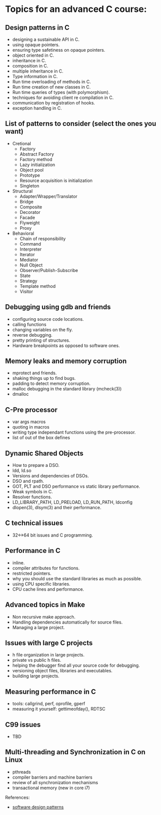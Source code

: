 Topics for an advanced C course:
================================

Design patterns in C
--------------------
* designing a sustainable API in C.
* using opaque pointers.
* ensuring type safetiness on opaque pointers.
* object oriented in C.
* inheritance in C.
* composition in C.
* multiple inheritance in C.
* Type information in C.
* Run time overloading of methods in C.
* Run time creation of new classes in C.
* Run time queries of types (with polymorphism).
* techniques for avoiding client re compilation in C.
* communication by registration of hooks.
* exception handling in C.

List of patterns to consider (select the ones you want)
-------------------------------------------------------
* Cretional
	- Factory
	- Abstract Factory
	- Factory method
	- Lazy initialization
	- Object pool
	- Prototype
	- Resource acquisition is initialization
	- Singleton
* Structural
	- Adapter/Wrapper/Translator
	- Bridge
	- Composite
	- Decorator
	- Facade
	- Flyweight
	- Proxy
* Behavioral
	- Chain of responsibility
	- Command
	- Interpreter
	- Iterator
	- Mediator
	- Null Object
	- Observer/Publish-Subscribe
	- State
	- Strategy
	- Template method
	- Visitor

Debugging using gdb and friends
-------------------------------
* configuring source code locations.
* calling functions
* changing variables on the fly.
* reverse debugging.
* pretty printing of structures.
* Hardware breakpoints as opposed to software ones.

Memory leaks and memory corruption
----------------------------------
* mprotect and friends.
* shaking things up to find bugs.
* padding to detect memory corruption.
* malloc debugging in the standard library (mcheck(3))
* dmalloc

C-Pre processor
---------------
* var args macros
* quoting in macros
* writing type independant functions using the pre-processor.
* list of out of the box defines

Dynamic Shared Objects
----------------------
* How to prepare a DSO.
* ldd, ld.so
* Versions and dependencies of DSOs.
* DSO and rpath.
* GOT, PLT and DSO performance vs static library performance.
* Weak symbols in C.
* Resolver functions.
* LD_LIBRARY_PATH, LD_PRELOAD, LD_RUN_PATH, ldconfig
* dlopen(3), dlsym(3) and their performance.

C technical issues
------------------
* 32<->64 bit issues and C programming.

Performance in C
----------------
* inline.
* compiler attributes for functions.
* restricted pointers.
* why you should use the standard libraries as much as possible.
* using CPU specific libraries.
* CPU cache lines and performance.

Advanced topics in Make
-----------------------
* Non recursive make approach. 
* Handling dependencies automatically for source files.
* Managing a large project.

Issues with large C projects
----------------------------
* h file organization in large projects.
* private vs public h files.
* helping the debugger find all your source code for debugging. 
* versioning object files, libraries and executables.
* building large projects.

Measuring performance in C
--------------------------
* tools: callgrind, perf, oprofile, gperf
* measuring it yourself: gettimeofday(), RDTSC

C99 issues
----------
* TBD

Multi-threading and Synchronization in C on Linux
-------------------------------------------------
* pthreads
* compiler barriers and machine barriers
* review of all synchronization mechanisms
* transactional memory (new in core i7)

References:
* [software design patterns](http://en.wikipedia.org/wiki/Software_design_pattern)
